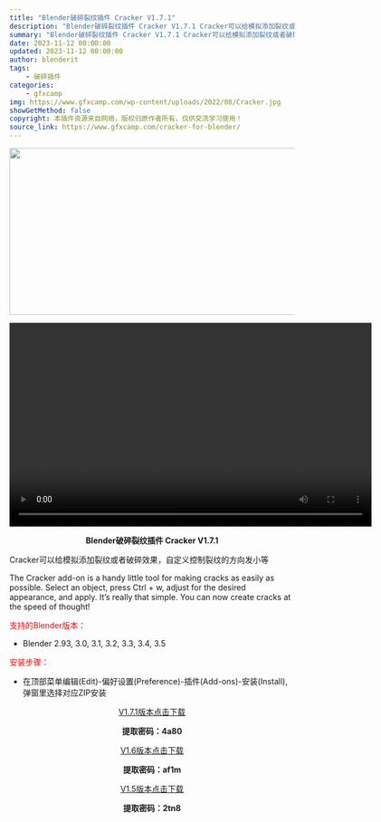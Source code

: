 ```yaml
---
title: "Blender破碎裂纹插件 Cracker V1.7.1"
description: "Blender破碎裂纹插件 Cracker V1.7.1 Cracker可以给模拟添加裂纹或者破碎效果，自定义控制裂纹的方向发小等 The Cracker add-on is a handy litt..."
summary: "Blender破碎裂纹插件 Cracker V1.7.1 Cracker可以给模拟添加裂纹或者破碎效果，自定义控制裂纹的方向发小等 The Cracker add-on is a handy litt..."
date: 2023-11-12 00:00:00
updated: 2023-11-12 00:00:00
author: blenderit
tags: 
    - 破碎插件
categories:
    - gfxcamp
img: https://www.gfxcamp.com/wp-content/uploads/2022/08/Cracker.jpg
showGetMethod: false
copyright: 本插件资源来自网络，版权归原作者所有，仅供交流学习使用！
source_link: https://www.gfxcamp.com/cracker-for-blender/
---
```

<div><p><img decoding="async" class="aligncenter size-full wp-image-105942" src="https://www.gfxcamp.com/wp-content/uploads/2022/08/Cracker.jpg" data-src="https://www.gfxcamp.com/wp-content/uploads/2022/08/Cracker.jpg" alt="" width="590" height="295" data-srcset="https://www.gfxcamp.com/wp-content/uploads/2022/08/Cracker.jpg 590w, https://www.gfxcamp.com/wp-content/uploads/2022/08/Cracker-150x75.jpg 150w" data-sizes="(max-width: 590px) 100vw, 590px"><br>
</p><center><div style="width: 640px;" class="wp-video"><!--[if lt IE 9]><script>document.createElement('video');</script><![endif]-->
<video class="wp-video-shortcode" id="video-105941-1" width="640" height="360" preload="true" controls="controls"><source type="video/mp4" src="https://cloud.video.taobao.com//play/u/80049544/p/2/e/6/t/1/371901921435.mp4?_=1"></source><a href="https://cloud.video.taobao.com//play/u/80049544/p/2/e/6/t/1/371901921435.mp4">https://cloud.video.taobao.com//play/u/80049544/p/2/e/6/t/1/371901921435.mp4</a></video></div></center><p style="text-align: center;"><strong>Blender破碎裂纹插件 Cracker V1.7.1</strong></p><p>Cracker可以给模拟添加裂纹或者破碎效果，自定义控制裂纹的方向发小等</p><p>The Cracker add-on is a handy little tool for making cracks as easily as possible. Select an object, press Ctrl + w, adjust for the desired appearance, and apply. It’s really that simple. You can now create cracks at the speed of thought!</p><p style="text-align: left;"><span style="color: #ff0000;">支持的Blender版本：</span></p><ul>
<li style="text-align: left;">Blender 2.93, 3.0, 3.1, 3.2, 3.3, 3.4, 3.5</li>
</ul><p style="text-align: left;"><span style="color: #ff0000;">安装步骤：</span></p><ul>
<li>在顶部菜单编辑(Edit)-偏好设置(Preference)-插件(Add-ons)-安装(Install),弹窗里选择对应ZIP安装</li>
</ul><p style="text-align: center;"><a class="maxbutton-3 maxbutton maxbutton-baidu" target="_blank" rel="noopener" href="https://pan.baidu.com/s/1h-DSAXiYR1k7VTf_JIgz3g?pwd=4a80"><span class="mb-text">V1.7.1版本点击下载</span></a></p><p style="text-align: center;"><strong>提取密码：4a80</strong></p><p style="text-align: center;"><a class="maxbutton-3 maxbutton maxbutton-baidu" target="_blank" rel="noopener" href="https://pan.baidu.com/s/1gY94sk7Jfai0Sopo4dVghQ?pwd=af1m"><span class="mb-text">V1.6版本点击下载</span></a></p><p style="text-align: center;"><strong>提取密码：af1m</strong></p><p style="text-align: center;"><a class="maxbutton-3 maxbutton maxbutton-baidu" target="_blank" rel="noopener" href="https://pan.baidu.com/s/1vjJ3qUBWYLwnwEpxuj2Nhg?pwd=2tn8"><span class="mb-text">V1.5版本点击下载</span></a></p><p style="text-align: center;"><strong>提取密码：2tn8</strong></p></div>